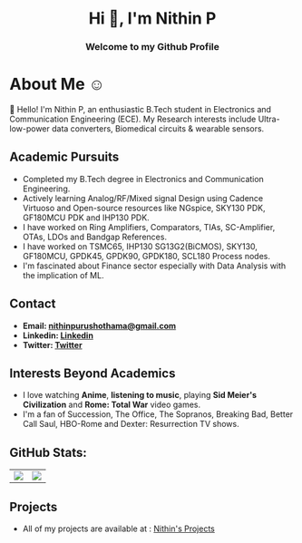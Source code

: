 
<h1 align="center">Hi 👋, I'm Nithin P</h1>
<h3 align="center">Welcome to my Github Profile</h3>

# About Me ☺️

👋 Hello! I'm Nithin P, an enthusiastic B.Tech student in Electronics and Communication Engineering (ECE). My Research interests include Ultra-low-power data converters, Biomedical circuits & wearable sensors.
  
## Academic Pursuits 

- Completed my B.Tech degree in Electronics and Communication Engineering.
- Actively learning Analog/RF/Mixed signal Design using Cadence Virtuoso and Open-source resources like NGspice, SKY130 PDK, GF180MCU PDK and IHP130 PDK.
- I have worked on Ring Amplifiers, Comparators, TIAs, SC-Amplifier, OTAs, LDOs and Bandgap References.
- I have worked on TSMC65, IHP130 SG13G2(BiCMOS), SKY130, GF180MCU, GPDK45, GPDK90, GPDK180, SCL180 Process nodes.
- I'm fascinated about Finance sector especially with Data Analysis with the implication of ML. 

## Contact

- **Email: [nithinpurushothama@gmail.com](mailto:nithinpurushothama@gmail.com)**
- **Linkedin: [Linkedin](https://www.linkedin.com/in/nithin-purushothama-70664727b/)**
- **Twitter: [Twitter](https://twitter.com/nithinpuru75919)**


## Interests Beyond Academics  

- I love watching **Anime**, **listening to music**, playing **Sid Meier's Civilization** and **Rome: Total War** video games.
- I'm a fan of Succession, The Office, The Sopranos, Breaking Bad, Better Call Saul, HBO-Rome and Dexter: Resurrection TV shows.

## GitHub Stats:

<div align="center">
  <table style="border: none;">
    <tr>
      <td style="border: none;">
            <img src="https://github-readme-stats.vercel.app/api?username=chennakeshavadasa&show_icons=true&bg_color=000000,0a001a,1a0033&title_color=ff00ff&text_color=00ffff&icon_color=39ff14&hide_border=true&include_all_commits=true&count_private=true&card_width=350" />
      </td>
      <td style="border: none;">
            <img src="https://github-readme-stats.vercel.app/api/top-langs/?username=chennakeshavadasa&layout=compact&bg_color=000000,1a0033,0a001a&title_color=ff00ff&text_color=00ffff&hide_border=true&count_private=true&card_width=300" />
      </td>
    </tr>
  </table>
</div>

 ## Projects 
 
- All of my projects are available at : [Nithin's Projects](https://github.com/chennakeshavadasa?tab=repositories)
